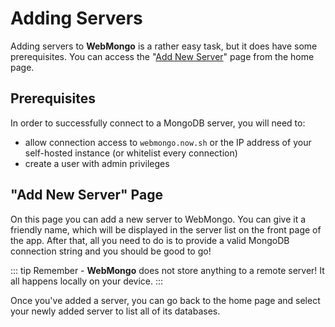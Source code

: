 # Adding Servers

Adding servers to **WebMongo** is a rather easy task, but it does have some
prerequisites. You can access the "[Add New Server][add-new-server]" page from
the home page.

## Prerequisites

In order to successfully connect to a MongoDB server, you will need to:

- allow connection access to `webmongo.now.sh` or the IP address of your
self-hosted instance (or whitelist every connection)
- create a user with admin privileges

## "Add New Server" Page

On this page you can add a new server to WebMongo. You can give it a friendly
name, which will be displayed in the server list on the front page of the app.
After that, all you need to do is to provide a valid MongoDB connection string
and you should be good to go!

::: tip
Remember - **WebMongo** does not store anything to a remote server! It all
happens locally on your device.
:::

Once you've added a server, you can go back to the home page and select your
newly added server to list all of its databases.

[add-new-server]: https://webmongo.now.sh/new "Open in the production app"
